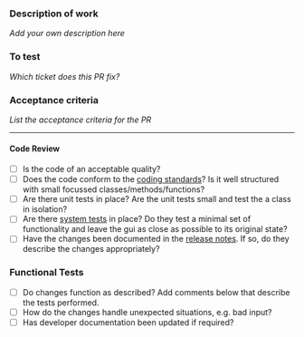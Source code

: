 ### Description of work

*Add your own description here*

### To test

*Which ticket does this PR fix?*

### Acceptance criteria

*List the acceptance criteria for the PR*

---

#### Code Review

- [ ] Is the code of an acceptable quality?
- [ ] Does the code conform to the [coding standards](https://github.com/ISISComputingGroup/ibex_developers_manual/wiki/GUI-Coding-Conventions)? Is it well structured with small focussed classes/methods/functions?
- [ ] Are there unit tests in place? Are the unit tests small and test the a class in isolation?
- [ ] Are there [system tests](https://github.com/ISISComputingGroup/ibex_developers_manual/wiki/System-Testing-with-RCPTT) in place? Do they test a minimal set of functionality and leave the gui as close as possible to its original state?
- [ ] Have the changes been documented in the [release notes](https://github.com/ISISComputingGroup/IBEX/wiki/ReleaseNotes_Dev). If so, do they describe the changes appropriately?

### Functional Tests

- [ ] Do changes function as described? Add comments below that describe the tests performed.
- [ ] How do the changes handle unexpected situations, e.g. bad input?
- [ ] Has developer documentation been updated if required?
